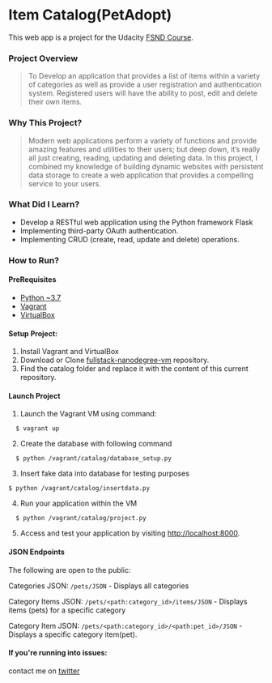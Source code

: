 # Item Catalog(PetAdopt)
This web app is a project for the Udacity [FSND Course](https://www.udacity.com/course/full-stack-web-developer-nanodegree--nd004).

### Project Overview
> To Develop an application that provides a list of items within a variety of categories as well as provide a user registration and authentication system. Registered users will have the ability to post, edit and delete their own items.

### Why This Project?
> Modern web applications perform a variety of functions and provide amazing features and utilities to their users; but deep down, it’s really all just creating, reading, updating and deleting data. In this project, I combined my knowledge of building dynamic websites with persistent data storage to create a web application that provides a compelling service to your users.

### What Did I Learn?
  * Develop a RESTful web application using the Python framework Flask
  * Implementing third-party OAuth authentication.
  * Implementing CRUD (create, read, update and delete) operations.
  
### How to Run?

#### PreRequisites
  * [Python ~3.7](https://www.python.org/)
  * [Vagrant](https://www.vagrantup.com/)
  * [VirtualBox](https://www.virtualbox.org/)
  
#### Setup Project:
  1. Install Vagrant and VirtualBox
  2. Download or Clone [fullstack-nanodegree-vm](https://github.com/udacity/fullstack-nanodegree-vm) repository.
  3. Find the catalog folder and replace it with the content of this current repository.

#### Launch Project
  1. Launch the Vagrant VM using command:
  
  ```
    $ vagrant up
  ```
  2. Create the database with following command

  ```
    $ python /vagrant/catalog/database_setup.py
  ```

  3. Insert fake data into database for testing purposes

  ```
  $ python /vagrant/catalog/insertdata.py
  ```

  4. Run your application within the VM
  
  ```
    $ python /vagrant/catalog/project.py
  ```
  5. Access and test your application by visiting [http://localhost:8000](http://localhost:8000).

#### JSON Endpoints
The following are open to the public:

Categories JSON: `/pets/JSON`
    - Displays all categories

Category Items JSON: `/pets/<path:category_id>/items/JSON`
    - Displays items (pets) for a specific category

Category Item JSON: `/pets/<path:category_id>/<path:pet_id>/JSON`
    - Displays a specific category item(pet).

#### If you're running into issues:
contact me on [twitter](https://www.twitter.com/harshsahu97/)
